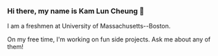 ### Hi there, my name is Kam Lun Cheung 👋

I am a freshmen at University of Massachusetts--Boston.

On my free time, I'm working on fun side projects. Ask me about any of them!

<!--
**ReEternity/ReEternity** is a ✨ _special_ ✨ repository because its `README.md` (this file) appears on your GitHub profile.

Here are some ideas to get you started:

- 🔭 I’m currently working on ...
- 🌱 I’m currently learning ...
- 👯 I’m looking to collaborate on ...
- 🤔 I’m looking for help with ...
- 💬 Ask me about ...
- 📫 How to reach me: ...
- 😄 Pronouns: ...
- ⚡ Fun fact: ...
-->
